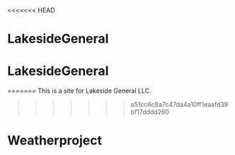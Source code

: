 <<<<<<< HEAD
# LakesideGeneral
# LakesideGeneral
=======
This is a site for Lakeside General LLC.
>>>>>>> a51cc6c8a7c47da4a10ff1eaafd39bf17dddd260
# Weatherproject
